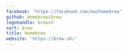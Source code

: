 ```yaml
---
facebook: 'https://facebook.com/machomebrew'
github: Homebrew/brew
logohandle: brewsh
sort: brew
title: Homebrew
website: 'https://brew.sh/'
---
```

